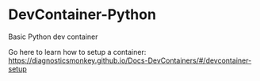 # DevContainer-Python
Basic Python dev container

Go here to learn how to setup a container:
https://diagnosticsmonkey.github.io/Docs-DevContainers/#/devcontainer-setup

